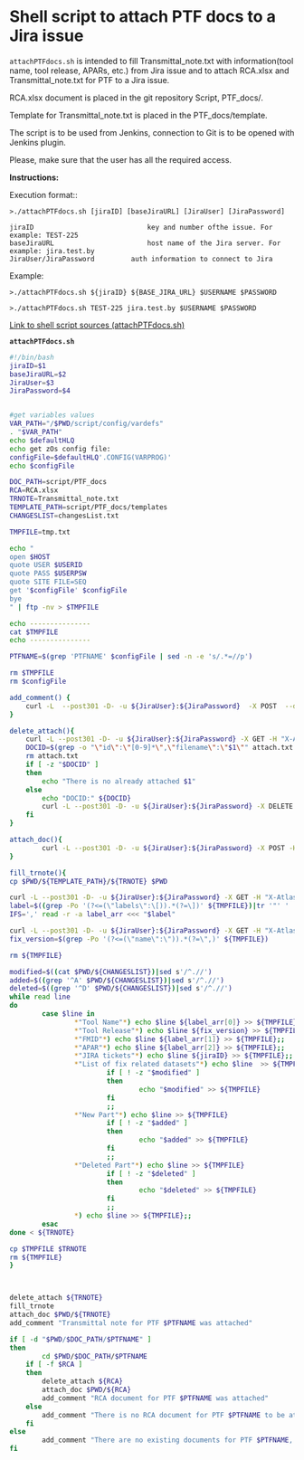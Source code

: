 # Shell script to attach PTF docs to a Jira issue

`attachPTFdocs.sh` is intended to fill Transmittal_note.txt with information(tool name, tool release, APARs, etc.) from Jira issue 
and to attach RCA.xlsx and Transmittal_note.txt for PTF to a Jira issue.

RCA.xlsx document is placed in the git repository Script, PTF_docs/<PTF name>.

Template for Transmittal_note.txt is placed in the PTF_docs/template. 

The script is to be used from Jenkins, connection to Git is to be opened with Jenkins plugin.

Please, make sure that the user has all the required access.

**Instructions:**

Execution format::
```
>./attachPTFdocs.sh [jiraID] [baseJiraURL] [JiraUser] [JiraPassword]
```
```
jiraID                            key and number ofthe issue. For  example: TEST-225
baseJiraURL                       host name of the Jira server. For example: jira.test.by
JiraUser/JiraPassword		  auth information to connect to Jira
```

Example:
```
>./attachPTFdocs.sh ${jiraID} ${BASE_JIRA_URL} $USERNAME $PASSWORD

>./attachPTFdocs.sh TEST-225 jira.test.by $USERNAME $PASSWORD
```

[Link to shell script sources (attachPTFdocs.sh)](https://github.com/IBA-mainframe-dev/Global-Repository-for-Mainframe-Developers/tree/master/zOS%20System%20operating/Mainframe%20automation%20solutions%20and%20best%20practices/Jira/Shell%20script%20to%20attach%20PTF%20docs%20to%20a%20Jira%20issue/attachPTFdocs.sh)

**`attachPTFdocs.sh`**
```sh
#!/bin/bash
jiraID=$1
baseJiraURL=$2
JiraUser=$3
JiraPassword=$4


#get variables values
VAR_PATH="/$PWD/script/config/vardefs"
. "$VAR_PATH"
echo $defaultHLQ
echo get zOs config file:
configFile=$defaultHLQ'.CONFIG(VARPROG)'
echo $configFile

DOC_PATH=script/PTF_docs
RCA=RCA.xlsx
TRNOTE=Transmittal_note.txt
TEMPLATE_PATH=script/PTF_docs/templates
CHANGESLIST=changesList.txt

TMPFILE=tmp.txt

echo "
open $HOST
quote USER $USERID
quote PASS $USERPSW
quote SITE FILE=SEQ
get '$configFile' $configFile
bye
" | ftp -nv > $TMPFILE

echo ---------------
cat $TMPFILE
echo ---------------

PTFNAME=$(grep 'PTFNAME' $configFile | sed -n -e 's/.*=//p')

rm $TMPFILE
rm $configFile

add_comment() {
	curl -L  --post301 -D- -u ${JiraUser}:${JiraPassword}  -X POST  --data "{\"body\":\"$1\"}"  -H "Content-type: application/json" -H "X-Atlassian-Token: nocheck" http://${baseJiraURL}/rest/api/2/issue/${jiraID}/comment
}

delete_attach(){
	curl -L --post301 -D- -u ${JiraUser}:${JiraPassword} -X GET -H "X-Atlassian-Token: nocheck"  http://${baseJiraURL}/rest/api/2/issue/${jiraID}/?fields=attachment > attach.txt
	DOCID=$(grep -o "\"id\":\"[0-9]*\",\"filename\":\"$1\"" attach.txt |grep -o [0-9]*)
	rm attach.txt
	if [ -z "$DOCID" ]
	then
		echo "There is no already attached $1"
	else
		echo "DOCID:" ${DOCID}
		curl -L --post301 -D- -u ${JiraUser}:${JiraPassword} -X DELETE -H "X-Atlassian-Token: nocheck"  http://${baseJiraURL}/rest/api/2/attachment/${DOCID}
	fi
}

attach_doc(){
        curl -L --post301 -D- -u ${JiraUser}:${JiraPassword} -X POST -H "X-Atlassian-Token: nocheck" -F "file=@$1" http://${baseJiraURL}/rest/api/2/issue/${jiraID}/attachments
}

fill_trnote(){
cp $PWD/${TEMPLATE_PATH}/${TRNOTE} $PWD

curl -L --post301 -D- -u ${JiraUser}:${JiraPassword} -X GET -H "X-Atlassian-Token: nocheck"  http://${baseJiraURL}/rest/api/2/issue/${jiraID}/?fields=labels > ${TMPFILE}
label=$((grep -Po '(?<=(\"labels\":\[)).*(?=\])' ${TMPFILE})|tr '"' ' '|tr -d ' ')
IFS=',' read -r -a label_arr <<< "$label"

curl -L --post301 -D- -u ${JiraUser}:${JiraPassword} -X GET -H "X-Atlassian-Token: nocheck"  http://${baseJiraURL}/rest/api/2/issue/${jiraID}/?fields=fixVersions > ${TMPFILE}
fix_version=$(grep -Po '(?<=(\"name\":\")).*(?=\",)' ${TMPFILE})

rm ${TMPFILE}

modified=$((cat $PWD/${CHANGESLIST})|sed s'/^.//')
added=$((grep '^A' $PWD/${CHANGESLIST})|sed s'/^.//')
deleted=$((grep '^D' $PWD/${CHANGESLIST})|sed s'/^.//')
while read line
do
        case $line in
                *"Tool Name"*) echo $line ${label_arr[0]} >> ${TMPFILE};;
                *"Tool Release"*) echo $line ${fix_version} >> ${TMPFILE};;
                *"FMID"*) echo $line ${label_arr[1]} >> ${TMPFILE};;
                *"APAR"*) echo $line ${label_arr[2]} >> ${TMPFILE};;
                *"JIRA tickets"*) echo $line ${jiraID} >> ${TMPFILE};;
                *"List of fix related datasets"*) echo $line  >> ${TMPFILE}
                        if [ ! -z "$modified" ]
                        then
                                echo "$modified" >> ${TMPFILE}
                        fi
                        ;;
                *"New Part"*) echo $line >> ${TMPFILE}
                        if [ ! -z "$added" ]
                        then
                                echo "$added" >> ${TMPFILE}
                        fi
                        ;;
                *"Deleted Part"*) echo $line >> ${TMPFILE}
                        if [ ! -z "$deleted" ]
                        then
                                echo "$deleted" >> ${TMPFILE}
                        fi
                        ;;
                *) echo $line >> ${TMPFILE};;
        esac
done < ${TRNOTE}

cp $TMPFILE $TRNOTE
rm ${TMPFILE}
}



delete_attach ${TRNOTE}
fill_trnote
attach_doc $PWD/${TRNOTE}
add_comment "Transmittal note for PTF $PTFNAME was attached"

if [ -d "$PWD/$DOC_PATH/$PTFNAME" ]
then
        cd $PWD/$DOC_PATH/$PTFNAME
	if [ -f $RCA ]
	then
		delete_attach ${RCA}
		attach_doc $PWD/${RCA}
		add_comment "RCA document for PTF $PTFNAME was attached"
	else
		add_comment "There is no RCA document for PTF $PTFNAME to be attached to Jira ticket"
	fi
else
        add_comment "There are no existing documents for PTF $PTFNAME, nothing will be attached to Jira ticket"
fi
```
